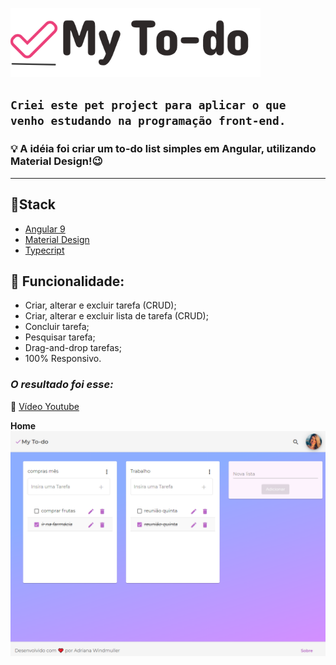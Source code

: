 ![logo](/src/my-to-app/src/assets/logo-tipo.png)

## `Criei este pet project para aplicar o que venho estudando na programação front-end.`

### 💡 A idéia foi criar um to-do list simples em Angular, utilizando Material Design!😉

----------------
## 📌**Stack**

- [Angular 9](https://angular.io/)
- [Material Design](https://material.angular.io/)
- [Typecript](https://www.typescriptlang.org/)

## 📌 **Funcionalidade:**
- Criar, alterar e excluir tarefa (CRUD);
- Criar, alterar e excluir lista de tarefa (CRUD);
- Concluir tarefa;
- Pesquisar tarefa;
- Drag-and-drop tarefas;
- 100% Responsivo.


### *O resultado foi esse:*

🎥 [Vídeo Youtube](https://www.youtube.com/watch?v=M7nVOmL3tUU&t=8s)

**Home**
[![home](/src/my-to-app/src/assets/home.png)](https://www.youtube.com/watch?v=M7nVOmL3tUU&t=8s)








